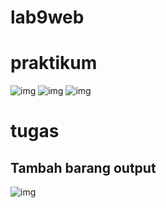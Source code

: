 # lab9web

# praktikum
![img](https://github.com/luffy-arc/lab9web/blob/main/Screenshot%202023-12-05%20063201.png)
![img](https://github.com/luffy-arc/lab9web/blob/main/Screenshot%202023-12-05%20063216.png)
![img](https://github.com/luffy-arc/lab9web/blob/main/Screenshot%202023-12-05%20063241.png)

# tugas
## Tambah barang output
![img](https://github.com/luffy-arc/lab9web/blob/main/Screenshot%20(74).png)
